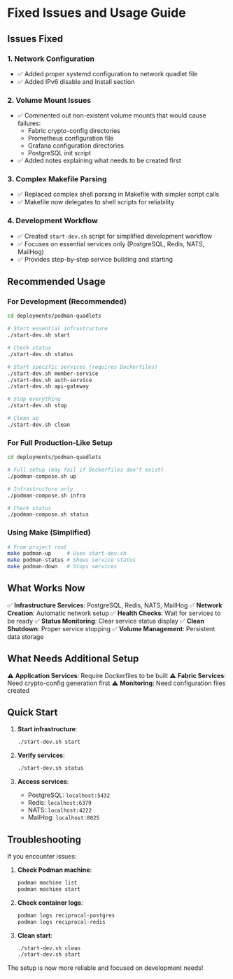 # Fixed Issues and Usage Guide

## Issues Fixed

### 1. **Network Configuration**
- ✅ Added proper systemd configuration to network quadlet file
- ✅ Added IPv6 disable and Install section

### 2. **Volume Mount Issues**
- ✅ Commented out non-existent volume mounts that would cause failures:
  - Fabric crypto-config directories
  - Prometheus configuration file
  - Grafana configuration directories
  - PostgreSQL init script
- ✅ Added notes explaining what needs to be created first

### 3. **Complex Makefile Parsing**
- ✅ Replaced complex shell parsing in Makefile with simpler script calls
- ✅ Makefile now delegates to shell scripts for reliability

### 4. **Development Workflow**
- ✅ Created `start-dev.sh` script for simplified development workflow
- ✅ Focuses on essential services only (PostgreSQL, Redis, NATS, MailHog)
- ✅ Provides step-by-step service building and starting

## Recommended Usage

### For Development (Recommended)

```bash
cd deployments/podman-quadlets

# Start essential infrastructure
./start-dev.sh start

# Check status
./start-dev.sh status

# Start specific services (requires Dockerfiles)
./start-dev.sh member-service
./start-dev.sh auth-service
./start-dev.sh api-gateway

# Stop everything
./start-dev.sh stop

# Clean up
./start-dev.sh clean
```

### For Full Production-Like Setup

```bash
cd deployments/podman-quadlets

# Full setup (may fail if Dockerfiles don't exist)
./podman-compose.sh up

# Infrastructure only
./podman-compose.sh infra

# Check status
./podman-compose.sh status
```

### Using Make (Simplified)

```bash
# From project root
make podman-up     # Uses start-dev.sh
make podman-status # Shows service status  
make podman-down   # Stops services
```

## What Works Now

✅ **Infrastructure Services**: PostgreSQL, Redis, NATS, MailHog
✅ **Network Creation**: Automatic network setup
✅ **Health Checks**: Wait for services to be ready
✅ **Status Monitoring**: Clear service status display
✅ **Clean Shutdown**: Proper service stopping
✅ **Volume Management**: Persistent data storage

## What Needs Additional Setup

⚠️ **Application Services**: Require Dockerfiles to be built
⚠️ **Fabric Services**: Need crypto-config generation first
⚠️ **Monitoring**: Need configuration files created

## Quick Start

1. **Start infrastructure**:
   ```bash
   ./start-dev.sh start
   ```

2. **Verify services**:
   ```bash
   ./start-dev.sh status
   ```

3. **Access services**:
   - PostgreSQL: `localhost:5432`
   - Redis: `localhost:6379`
   - NATS: `localhost:4222`
   - MailHog: `localhost:8025`

## Troubleshooting

If you encounter issues:

1. **Check Podman machine**:
   ```bash
   podman machine list
   podman machine start
   ```

2. **Check container logs**:
   ```bash
   podman logs reciprocal-postgres
   podman logs reciprocal-redis
   ```

3. **Clean start**:
   ```bash
   ./start-dev.sh clean
   ./start-dev.sh start
   ```

The setup is now more reliable and focused on development needs!